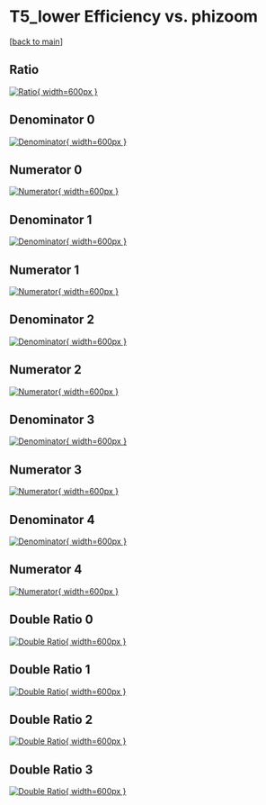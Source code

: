 # T5_lower Efficiency vs. phizoom

[[back to main](./)]



## Ratio

[![Ratio](../mtv/var/T5_lower_vtr_321_1_eff_phizoom.png){ width=600px }](../mtv/var/T5_lower_vtr_321_1_eff_phizoom.pdf)

## Denominator 0

[![Denominator](../mtv/den/T5_lower_vtr_321_1_eff_phizoom_den0.png){ width=600px }](../mtv/den/T5_lower_vtr_321_1_eff_phizoom_den0.pdf)

## Numerator 0

[![Numerator](../mtv/num/T5_lower_vtr_321_1_eff_phizoom_num0.png){ width=600px }](../mtv/num/T5_lower_vtr_321_1_eff_phizoom_num0.pdf)

## Denominator 1

[![Denominator](../mtv/den/T5_lower_vtr_321_1_eff_phizoom_den1.png){ width=600px }](../mtv/den/T5_lower_vtr_321_1_eff_phizoom_den1.pdf)

## Numerator 1

[![Numerator](../mtv/num/T5_lower_vtr_321_1_eff_phizoom_num1.png){ width=600px }](../mtv/num/T5_lower_vtr_321_1_eff_phizoom_num1.pdf)

## Denominator 2

[![Denominator](../mtv/den/T5_lower_vtr_321_1_eff_phizoom_den2.png){ width=600px }](../mtv/den/T5_lower_vtr_321_1_eff_phizoom_den2.pdf)

## Numerator 2

[![Numerator](../mtv/num/T5_lower_vtr_321_1_eff_phizoom_num2.png){ width=600px }](../mtv/num/T5_lower_vtr_321_1_eff_phizoom_num2.pdf)

## Denominator 3

[![Denominator](../mtv/den/T5_lower_vtr_321_1_eff_phizoom_den3.png){ width=600px }](../mtv/den/T5_lower_vtr_321_1_eff_phizoom_den3.pdf)

## Numerator 3

[![Numerator](../mtv/num/T5_lower_vtr_321_1_eff_phizoom_num3.png){ width=600px }](../mtv/num/T5_lower_vtr_321_1_eff_phizoom_num3.pdf)

## Denominator 4

[![Denominator](../mtv/den/T5_lower_vtr_321_1_eff_phizoom_den4.png){ width=600px }](../mtv/den/T5_lower_vtr_321_1_eff_phizoom_den4.pdf)

## Numerator 4

[![Numerator](../mtv/num/T5_lower_vtr_321_1_eff_phizoom_num4.png){ width=600px }](../mtv/num/T5_lower_vtr_321_1_eff_phizoom_num4.pdf)

## Double Ratio 0

[![Double Ratio](../mtv/ratio/T5_lower_vtr_321_1_eff_phizoom_ratio0.png){ width=600px }](../mtv/ratio/T5_lower_vtr_321_1_eff_phizoom_ratio0.pdf)

## Double Ratio 1

[![Double Ratio](../mtv/ratio/T5_lower_vtr_321_1_eff_phizoom_ratio1.png){ width=600px }](../mtv/ratio/T5_lower_vtr_321_1_eff_phizoom_ratio1.pdf)

## Double Ratio 2

[![Double Ratio](../mtv/ratio/T5_lower_vtr_321_1_eff_phizoom_ratio2.png){ width=600px }](../mtv/ratio/T5_lower_vtr_321_1_eff_phizoom_ratio2.pdf)

## Double Ratio 3

[![Double Ratio](../mtv/ratio/T5_lower_vtr_321_1_eff_phizoom_ratio3.png){ width=600px }](../mtv/ratio/T5_lower_vtr_321_1_eff_phizoom_ratio3.pdf)


